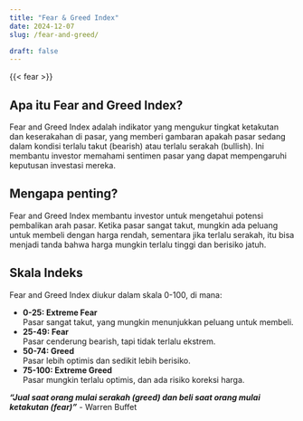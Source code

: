 ```yaml
---
title: "Fear & Greed Index"
date: 2024-12-07
slug: /fear-and-greed/

draft: false
---
```


{{< fear >}}

## Apa itu Fear and Greed Index?

Fear and Greed Index adalah indikator yang mengukur tingkat ketakutan dan keserakahan di pasar, yang memberi gambaran apakah pasar sedang dalam kondisi terlalu takut (bearish) atau terlalu serakah (bullish). Ini membantu investor memahami sentimen pasar yang dapat mempengaruhi keputusan investasi mereka.

## Mengapa penting?

Fear and Greed Index membantu investor untuk mengetahui potensi pembalikan arah pasar. Ketika pasar sangat takut, mungkin ada peluang untuk membeli dengan harga rendah, sementara jika terlalu serakah, itu bisa menjadi tanda bahwa harga mungkin terlalu tinggi dan berisiko jatuh.

## Skala Indeks

Fear and Greed Index diukur dalam skala 0-100, di mana:

- **0-25: Extreme Fear**  
  Pasar sangat takut, yang mungkin menunjukkan peluang untuk membeli.
- **25-49: Fear**  
  Pasar cenderung bearish, tapi tidak terlalu ekstrem.
- **50-74: Greed**  
  Pasar lebih optimis dan sedikit lebih berisiko.
- **75-100: Extreme Greed**  
  Pasar mungkin terlalu optimis, dan ada risiko koreksi harga.

**_“Jual saat orang mulai serakah (greed) dan beli saat orang mulai ketakutan (fear)”_** - Warren Buffet
